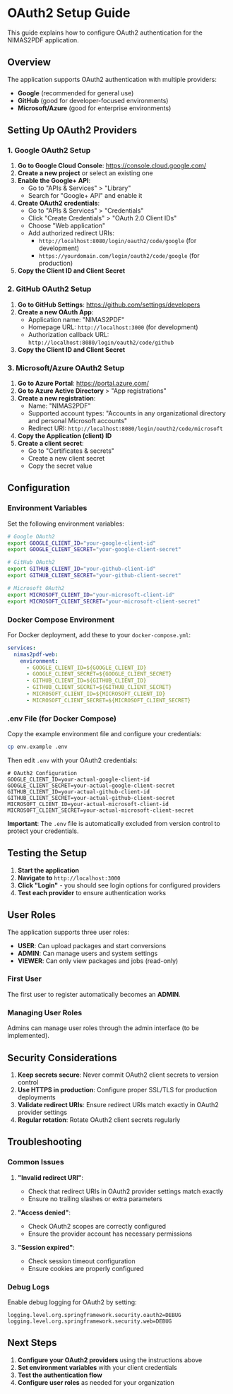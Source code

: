 # OAuth2 Setup Guide

This guide explains how to configure OAuth2 authentication for the NIMAS2PDF application.

## Overview

The application supports OAuth2 authentication with multiple providers:
- **Google** (recommended for general use)
- **GitHub** (good for developer-focused environments)
- **Microsoft/Azure** (good for enterprise environments)

## Setting Up OAuth2 Providers

### 1. Google OAuth2 Setup

1. **Go to Google Cloud Console**: https://console.cloud.google.com/
2. **Create a new project** or select an existing one
3. **Enable the Google+ API**:
   - Go to "APIs & Services" > "Library"
   - Search for "Google+ API" and enable it
4. **Create OAuth2 credentials**:
   - Go to "APIs & Services" > "Credentials"
   - Click "Create Credentials" > "OAuth 2.0 Client IDs"
   - Choose "Web application"
   - Add authorized redirect URIs:
     - `http://localhost:8080/login/oauth2/code/google` (for development)
     - `https://yourdomain.com/login/oauth2/code/google` (for production)
5. **Copy the Client ID and Client Secret**

### 2. GitHub OAuth2 Setup

1. **Go to GitHub Settings**: https://github.com/settings/developers
2. **Create a new OAuth App**:
   - Application name: "NIMAS2PDF"
   - Homepage URL: `http://localhost:3000` (for development)
   - Authorization callback URL: `http://localhost:8080/login/oauth2/code/github`
3. **Copy the Client ID and Client Secret**

### 3. Microsoft/Azure OAuth2 Setup

1. **Go to Azure Portal**: https://portal.azure.com/
2. **Go to Azure Active Directory** > "App registrations"
3. **Create a new registration**:
   - Name: "NIMAS2PDF"
   - Supported account types: "Accounts in any organizational directory and personal Microsoft accounts"
   - Redirect URI: `http://localhost:8080/login/oauth2/code/microsoft`
4. **Copy the Application (client) ID**
5. **Create a client secret**:
   - Go to "Certificates & secrets"
   - Create a new client secret
   - Copy the secret value

## Configuration

### Environment Variables

Set the following environment variables:

```bash
# Google OAuth2
export GOOGLE_CLIENT_ID="your-google-client-id"
export GOOGLE_CLIENT_SECRET="your-google-client-secret"

# GitHub OAuth2
export GITHUB_CLIENT_ID="your-github-client-id"
export GITHUB_CLIENT_SECRET="your-github-client-secret"

# Microsoft OAuth2
export MICROSOFT_CLIENT_ID="your-microsoft-client-id"
export MICROSOFT_CLIENT_SECRET="your-microsoft-client-secret"
```

### Docker Compose Environment

For Docker deployment, add these to your `docker-compose.yml`:

```yaml
services:
  nimas2pdf-web:
    environment:
      - GOOGLE_CLIENT_ID=${GOOGLE_CLIENT_ID}
      - GOOGLE_CLIENT_SECRET=${GOOGLE_CLIENT_SECRET}
      - GITHUB_CLIENT_ID=${GITHUB_CLIENT_ID}
      - GITHUB_CLIENT_SECRET=${GITHUB_CLIENT_SECRET}
      - MICROSOFT_CLIENT_ID=${MICROSOFT_CLIENT_ID}
      - MICROSOFT_CLIENT_SECRET=${MICROSOFT_CLIENT_SECRET}
```

### .env File (for Docker Compose)

Copy the example environment file and configure your credentials:

```bash
cp env.example .env
```

Then edit `.env` with your OAuth2 credentials:

```env
# OAuth2 Configuration
GOOGLE_CLIENT_ID=your-actual-google-client-id
GOOGLE_CLIENT_SECRET=your-actual-google-client-secret
GITHUB_CLIENT_ID=your-actual-github-client-id
GITHUB_CLIENT_SECRET=your-actual-github-client-secret
MICROSOFT_CLIENT_ID=your-actual-microsoft-client-id
MICROSOFT_CLIENT_SECRET=your-actual-microsoft-client-secret
```

**Important**: The `.env` file is automatically excluded from version control to protect your credentials.

## Testing the Setup

1. **Start the application**
2. **Navigate to** `http://localhost:3000`
3. **Click "Login"** - you should see login options for configured providers
4. **Test each provider** to ensure authentication works

## User Roles

The application supports three user roles:

- **USER**: Can upload packages and start conversions
- **ADMIN**: Can manage users and system settings
- **VIEWER**: Can only view packages and jobs (read-only)

### First User

The first user to register automatically becomes an **ADMIN**.

### Managing User Roles

Admins can manage user roles through the admin interface (to be implemented).

## Security Considerations

1. **Keep secrets secure**: Never commit OAuth2 client secrets to version control
2. **Use HTTPS in production**: Configure proper SSL/TLS for production deployments
3. **Validate redirect URIs**: Ensure redirect URIs match exactly in OAuth2 provider settings
4. **Regular rotation**: Rotate OAuth2 client secrets regularly

## Troubleshooting

### Common Issues

1. **"Invalid redirect URI"**:
   - Check that redirect URIs in OAuth2 provider settings match exactly
   - Ensure no trailing slashes or extra parameters

2. **"Access denied"**:
   - Check OAuth2 scopes are correctly configured
   - Ensure the provider account has necessary permissions

3. **"Session expired"**:
   - Check session timeout configuration
   - Ensure cookies are properly configured

### Debug Logs

Enable debug logging for OAuth2 by setting:

```properties
logging.level.org.springframework.security.oauth2=DEBUG
logging.level.org.springframework.security.web=DEBUG
```

## Next Steps

1. **Configure your OAuth2 providers** using the instructions above
2. **Set environment variables** with your client credentials
3. **Test the authentication flow**
4. **Configure user roles** as needed for your organization
